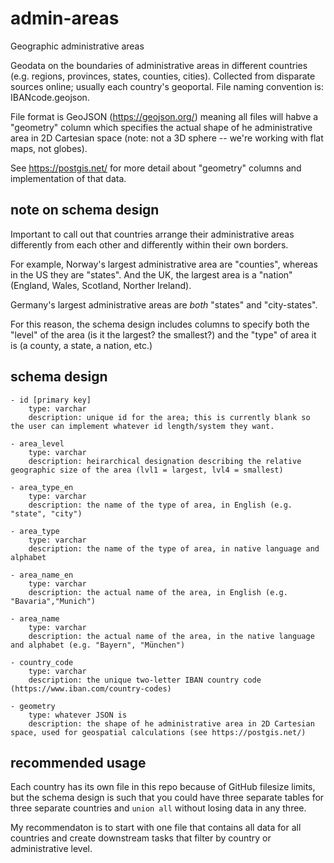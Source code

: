 # admin-areas
Geographic administrative areas

Geodata on the boundaries of administrative areas in different countries (e.g. regions, provinces, states, counties, cities). Collected from disparate sources online; usually each country's geoportal. File naming convention  is: IBANcode.geojson.

File format is GeoJSON (https://geojson.org/) meaning all files will habve a "geometry" column which specifies the actual shape of he administrative area in 2D Cartesian space (note: not a 3D sphere -- we're working with flat maps, not globes).

See https://postgis.net/ for more detail about "geometry" columns and implementation of that data.


## note on schema design

Important to call out that countries arrange their administrative areas differently from each other and differently within their own borders.

For example, Norway's largest administrative area are "counties", whereas in the US they are "states". And the UK, the largest area is a "nation" (England, Wales, Scotland, Norther Ireland).

Germany's largest administrative areas are *both* "states" and "city-states".

For this reason, the schema design includes columns to specify both the "level" of the area (is it the largest? the smallest?) and the "type" of area it is (a county, a state, a nation, etc.)


## schema design

```
- id [primary key]
    type: varchar
    description: unique id for the area; this is currently blank so the user can implement whatever id length/system they want.

- area_level
    type: varchar
    description: heirarchical designation describing the relative geographic size of the area (lvl1 = largest, lvl4 = smallest)

- area_type_en
    type: varchar
    description: the name of the type of area, in English (e.g. "state", "city")

- area_type
    type: varchar
    description: the name of the type of area, in native language and alphabet

- area_name_en
    type: varchar
    description: the actual name of the area, in English (e.g. "Bavaria","Munich")

- area_name
    type: varchar
    description: the actual name of the area, in the native language and alphabet (e.g. "Bayern", "München")

- country_code
    type: varchar
    description: the unique two-letter IBAN country code (https://www.iban.com/country-codes)

- geometry
    type: whatever JSON is
    description: the shape of he administrative area in 2D Cartesian space, used for geospatial calculations (see https://postgis.net/)
```

## recommended usage

Each country has its own file in this repo because of GitHub filesize limits, but the schema design is such that you could have three separate tables for three separate countries and `union all` without losing data in any three.

My recommendaton is to start with one file that contains all data for all countries and create downstream tasks that filter by country or administrative level.
